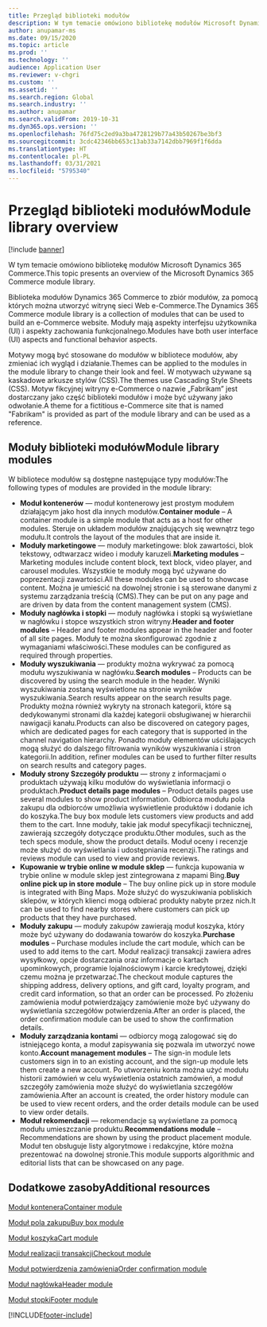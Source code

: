 ```yaml
---
title: Przegląd biblioteki modułów
description: W tym temacie omówiono bibliotekę modułów Microsoft Dynamics 365 Commerce.
author: anupamar-ms
ms.date: 09/15/2020
ms.topic: article
ms.prod: ''
ms.technology: ''
audience: Application User
ms.reviewer: v-chgri
ms.custom: ''
ms.assetid: ''
ms.search.region: Global
ms.search.industry: ''
ms.author: anupamar
ms.search.validFrom: 2019-10-31
ms.dyn365.ops.version: ''
ms.openlocfilehash: 76fd75c2ed9a3ba4728129b77a43b50267be3bf3
ms.sourcegitcommit: 3cdc42346bb653c13ab33a7142dbb7969f1f6dda
ms.translationtype: HT
ms.contentlocale: pl-PL
ms.lasthandoff: 03/31/2021
ms.locfileid: "5795340"
---
```

# <a name="module-library-overview"></a><span data-ttu-id="12dae-103">Przegląd biblioteki modułów</span><span class="sxs-lookup"><span data-stu-id="12dae-103">Module library overview</span></span>

[!include [banner](includes/banner.md)]

<span data-ttu-id="12dae-104">W tym temacie omówiono bibliotekę modułów Microsoft Dynamics 365 Commerce.</span><span class="sxs-lookup"><span data-stu-id="12dae-104">This topic presents an overview of the Microsoft Dynamics 365 Commerce module library.</span></span>

<span data-ttu-id="12dae-105">Biblioteka modułów Dynamics 365 Commerce to zbiór modułów, za pomocą których można utworzyć witrynę sieci Web e-Commerce.</span><span class="sxs-lookup"><span data-stu-id="12dae-105">The Dynamics 365 Commerce module library is a collection of modules that can be used to build an e-Commerce website.</span></span> <span data-ttu-id="12dae-106">Moduły mają aspekty interfejsu użytkownika (UI) i aspekty zachowania funkcjonalnego.</span><span class="sxs-lookup"><span data-stu-id="12dae-106">Modules have both user interface (UI) aspects and functional behavior aspects.</span></span>

<span data-ttu-id="12dae-107">Motywy mogą być stosowane do modułów w bibliotece modułów, aby zmieniać ich wygląd i działanie.</span><span class="sxs-lookup"><span data-stu-id="12dae-107">Themes can be applied to the modules in the module library to change their look and feel.</span></span> <span data-ttu-id="12dae-108">W motywach używane są kaskadowe arkusze stylów (CSS).</span><span class="sxs-lookup"><span data-stu-id="12dae-108">The themes use Cascading Style Sheets (CSS).</span></span> <span data-ttu-id="12dae-109">Motyw fikcyjnej witryny e-Commerce o nazwie „Fabrikam” jest dostarczany jako część biblioteki modułów i może być używany jako odwołanie.</span><span class="sxs-lookup"><span data-stu-id="12dae-109">A theme for a fictitious e-Commerce site that is named "Fabrikam" is provided as part of the module library and can be used as a reference.</span></span>

## <a name="module-library-modules"></a><span data-ttu-id="12dae-110">Moduły biblioteki modułów</span><span class="sxs-lookup"><span data-stu-id="12dae-110">Module library modules</span></span>

<span data-ttu-id="12dae-111">W bibliotece modułów są dostępne następujące typy modułów:</span><span class="sxs-lookup"><span data-stu-id="12dae-111">The following types of modules are provided in the module library:</span></span>

- <span data-ttu-id="12dae-112">**Moduł kontenerów** — moduł kontenerowy jest prostym modułem działającym jako host dla innych modułów.</span><span class="sxs-lookup"><span data-stu-id="12dae-112">**Container module** – A container module is a simple module that acts as a host for other modules.</span></span> <span data-ttu-id="12dae-113">Steruje on układem modułów znajdujących się wewnątrz tego modułu.</span><span class="sxs-lookup"><span data-stu-id="12dae-113">It controls the layout of the modules that are inside it.</span></span>
- <span data-ttu-id="12dae-114">**Moduły marketingowe** — moduły marketingowe: blok zawartości, blok tekstowy, odtwarzacz wideo i moduły karuzeli.</span><span class="sxs-lookup"><span data-stu-id="12dae-114">**Marketing modules** – Marketing modules include content block, text block, video player, and carousel modules.</span></span> <span data-ttu-id="12dae-115">Wszystkie te moduły mogą być używane do poprezentacji zawartości.</span><span class="sxs-lookup"><span data-stu-id="12dae-115">All these modules can be used to showcase content.</span></span> <span data-ttu-id="12dae-116">Można je umieścić na dowolnej stronie i są sterowane danymi z systemu zarządzania treścią (CMS).</span><span class="sxs-lookup"><span data-stu-id="12dae-116">They can be put on any page and are driven by data from the content management system (CMS).</span></span>
- <span data-ttu-id="12dae-117">**Moduły nagłówka i stopki** — moduły nagłówka i stopki są wyświetlane w nagłówku i stopce wszystkich stron witryny.</span><span class="sxs-lookup"><span data-stu-id="12dae-117">**Header and footer modules** – Header and footer modules appear in the header and footer of all site pages.</span></span> <span data-ttu-id="12dae-118">Moduły te można skonfigurować zgodnie z wymaganiami właściwości.</span><span class="sxs-lookup"><span data-stu-id="12dae-118">These modules can be configured as required through properties.</span></span>
- <span data-ttu-id="12dae-119">**Moduły wyszukiwania** — produkty można wykrywać za pomocą modułu wyszukiwania w nagłówku.</span><span class="sxs-lookup"><span data-stu-id="12dae-119">**Search modules** – Products can be discovered by using the search module in the header.</span></span> <span data-ttu-id="12dae-120">Wyniki wyszukiwania zostaną wyświetlone na stronie wyników wyszukiwania.</span><span class="sxs-lookup"><span data-stu-id="12dae-120">Search results appear on the search results page.</span></span> <span data-ttu-id="12dae-121">Produkty można również wykryty na stronach kategorii, które są dedykowanymi stronami dla każdej kategorii obsługiwanej w hierarchii nawigacji kanału.</span><span class="sxs-lookup"><span data-stu-id="12dae-121">Products can also be discovered on category pages, which are dedicated pages for each category that is supported in the channel navigation hierarchy.</span></span> <span data-ttu-id="12dae-122">Ponadto moduły elementów uściślających mogą służyć do dalszego filtrowania wyników wyszukiwania i stron kategorii.</span><span class="sxs-lookup"><span data-stu-id="12dae-122">In addition, refiner modules can be used to further filter results on search results and category pages.</span></span>
- <span data-ttu-id="12dae-123">**Moduły strony Szczegóły produktu** — strony z informacjami o produktach używają kilku modułów do wyświetlania informacji o produktach.</span><span class="sxs-lookup"><span data-stu-id="12dae-123">**Product details page modules** – Product details pages use several modules to show product information.</span></span> <span data-ttu-id="12dae-124">Odbiorca modułu pola zakupu dla odbiorców umożliwia wyświetlenie produktów i dodanie ich do koszyka.</span><span class="sxs-lookup"><span data-stu-id="12dae-124">The buy box module lets customers view products and add them to the cart.</span></span> <span data-ttu-id="12dae-125">Inne moduły, takie jak moduł specyfikacji technicznej, zawierają szczegóły dotyczące produktu.</span><span class="sxs-lookup"><span data-stu-id="12dae-125">Other modules, such as the tech specs module, show the product details.</span></span> <span data-ttu-id="12dae-126">Moduł oceny i recenzje może służyć do wyświetlania i udostępniania recenzji.</span><span class="sxs-lookup"><span data-stu-id="12dae-126">The ratings and reviews module can used to view and provide reviews.</span></span>
- <span data-ttu-id="12dae-127">**Kupowanie w trybie online w module sklep** — funkcja kupowania w trybie online w module sklep jest zintegrowana z mapami Bing.</span><span class="sxs-lookup"><span data-stu-id="12dae-127">**Buy online pick up in store module** – The buy online pick up in store module is integrated with Bing Maps.</span></span> <span data-ttu-id="12dae-128">Może służyć do wyszukiwania pobliskich sklepów, w których klienci mogą odbierać produkty nabyte przez nich.</span><span class="sxs-lookup"><span data-stu-id="12dae-128">It can be used to find nearby stores where customers can pick up products that they have purchased.</span></span>
- <span data-ttu-id="12dae-129">**Moduły zakupu** — moduły zakupów zawierają moduł koszyka, który może być używany do dodawania towarów do koszyka.</span><span class="sxs-lookup"><span data-stu-id="12dae-129">**Purchase modules** – Purchase modules include the cart module, which can be used to add items to the cart.</span></span> <span data-ttu-id="12dae-130">Moduł realizacji transakcji zawiera adres wysyłkowy, opcje dostarczania oraz informacje o kartach upominkowych, programie lojalnościowym i karcie kredytowej, dzięki czemu można je przetwarzać.</span><span class="sxs-lookup"><span data-stu-id="12dae-130">The checkout module captures the shipping address, delivery options, and gift card, loyalty program, and credit card information, so that an order can be processed.</span></span> <span data-ttu-id="12dae-131">Po złożeniu zamówienia moduł potwierdzający zamówienie może być używany do wyświetlania szczegółów potwierdzenia.</span><span class="sxs-lookup"><span data-stu-id="12dae-131">After an order is placed, the order confirmation module can be used to show the confirmation details.</span></span>
- <span data-ttu-id="12dae-132">**Moduły zarządzania kontami** — odbiorcy mogą zalogować się do istniejącego konta, a moduł zapisywania się pozwala im utworzyć nowe konto.</span><span class="sxs-lookup"><span data-stu-id="12dae-132">**Account management modules** – The sign-in module lets customers sign in to an existing account, and the sign-up module lets them create a new account.</span></span> <span data-ttu-id="12dae-133">Po utworzeniu konta można użyć modułu historii zamówień w celu wyświetlenia ostatnich zamówień, a moduł szczegóły zamówienia może służyć do wyświetlania szczegółów zamówienia.</span><span class="sxs-lookup"><span data-stu-id="12dae-133">After an account is created, the order history module can be used to view recent orders, and the order details module can be used to view order details.</span></span>
- <span data-ttu-id="12dae-134">**Moduł rekomendacji** — rekomendacje są wyświetlane za pomocą modułu umieszczanie produktu.</span><span class="sxs-lookup"><span data-stu-id="12dae-134">**Recommendations module** – Recommendations are shown by using the product placement module.</span></span> <span data-ttu-id="12dae-135">Moduł ten obsługuje listy algorytmowe i redakcyjne, które można prezentować na dowolnej stronie.</span><span class="sxs-lookup"><span data-stu-id="12dae-135">This module supports algorithmic and editorial lists that can be showcased on any page.</span></span>

## <a name="additional-resources"></a><span data-ttu-id="12dae-136">Dodatkowe zasoby</span><span class="sxs-lookup"><span data-stu-id="12dae-136">Additional resources</span></span>

[<span data-ttu-id="12dae-137">Moduł kontenera</span><span class="sxs-lookup"><span data-stu-id="12dae-137">Container module</span></span>](add-container-module.md)

[<span data-ttu-id="12dae-138">Moduł pola zakupu</span><span class="sxs-lookup"><span data-stu-id="12dae-138">Buy box module</span></span>](add-buy-box.md)

[<span data-ttu-id="12dae-139">Moduł koszyka</span><span class="sxs-lookup"><span data-stu-id="12dae-139">Cart module</span></span>](add-cart-module.md)

[<span data-ttu-id="12dae-140">Moduł realizacji transakcji</span><span class="sxs-lookup"><span data-stu-id="12dae-140">Checkout module</span></span>](add-checkout-module.md)

[<span data-ttu-id="12dae-141">Moduł potwierdzenia zamówienia</span><span class="sxs-lookup"><span data-stu-id="12dae-141">Order confirmation module</span></span>](order-confirmation-module.md)

[<span data-ttu-id="12dae-142">Moduł nagłówka</span><span class="sxs-lookup"><span data-stu-id="12dae-142">Header module</span></span>](author-header-module.md)

[<span data-ttu-id="12dae-143">Moduł stopki</span><span class="sxs-lookup"><span data-stu-id="12dae-143">Footer module</span></span>](author-footer-module.md)


[!INCLUDE[footer-include](../includes/footer-banner.md)]